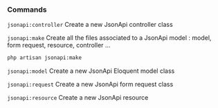 ### Commands

`jsonapi:controller`
Create a new JsonApi controller class

`jsonapi:make`
Create all the files associated to a JsonApi model : model, form request, resource, controller ...

```sh
php artisan jsonapi:make
```

`jsonapi:model`
Create a new JsonApi Eloquent model class

`jsonapi:request`
Create a new JsonApi form request class

`jsonapi:resource`
Create a new JsonApi resource
